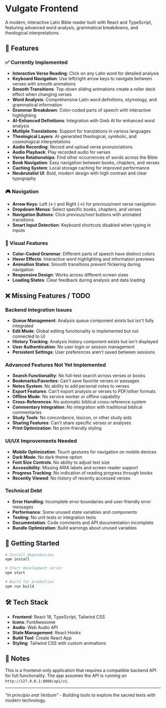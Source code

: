 # Vulgate Frontend

A modern, interactive Latin Bible reader built with React and TypeScript, featuring advanced word analysis, grammatical breakdowns, and theological interpretations.

## 🌟 Features

### ✅ Currently Implemented
- **Interactive Verse Reading**: Click on any Latin word for detailed analysis
- **Keyboard Navigation**: Use left/right arrow keys to navigate between verses with smooth animations
- **Smooth Transitions**: Top-down sliding animations create a roller deck effect when changing verses
- **Word Analysis**: Comprehensive Latin word definitions, etymology, and grammatical information
- **Grammar Breakdown**: Color-coded parts of speech with interactive highlighting
- **AI-Enhanced Definitions**: Integration with Greb AI for enhanced word analysis
- **Multiple Translations**: Support for translations in various languages
- **Theological Layers**: AI-generated theological, symbolic, and cosmological interpretations
- **Audio Recording**: Record and upload verse pronunciations
- **Audio Playback**: Play recorded audio for verses
- **Verse Relationships**: Find other occurrences of words across the Bible
- **Book Navigation**: Easy navigation between books, chapters, and verses
- **Caching System**: Local storage caching for improved performance
- **Neubrutalist UI**: Bold, modern design with high contrast and clear typography

### 🎮 Navigation
- **Arrow Keys**: Left (←) and Right (→) for previous/next verse navigation
- **Dropdown Menus**: Select specific books, chapters, and verses
- **Navigation Buttons**: Click previous/next buttons with animated transitions
- **Smart Input Detection**: Keyboard shortcuts disabled when typing in inputs

### 🎨 Visual Features
- **Color-Coded Grammar**: Different parts of speech have distinct colors
- **Hover Effects**: Interactive word highlighting and information previews
- **Animation States**: Smooth transitions prevent flickering during navigation
- **Responsive Design**: Works across different screen sizes
- **Loading States**: Clear feedback during analysis and data loading

## ❌ Missing Features / TODO

### Backend Integration Issues
- **Queue Management**: Analysis queue component exists but isn't fully integrated
- **Edit Mode**: Global editing functionality is implemented but not connected to UI
- **History Tracking**: Analysis history component exists but isn't displayed
- **User Authentication**: No user login or session management
- **Persistent Settings**: User preferences aren't saved between sessions

### Advanced Features Not Yet Implemented
- **Search Functionality**: No full-text search across verses or books
- **Bookmarks/Favorites**: Can't save favorite verses or passages
- **Notes System**: No ability to add personal notes to verses
- **Export Features**: Can't export analysis or verses to PDF/other formats
- **Offline Mode**: No service worker or offline capability
- **Cross-References**: No automatic biblical cross-reference system
- **Commentary Integration**: No integration with traditional biblical commentaries
- **Study Tools**: No concordance, lexicon, or other study aids
- **Sharing Features**: Can't share specific verses or analyses
- **Print Optimization**: No print-friendly styling

### UI/UX Improvements Needed
- **Mobile Optimization**: Touch gestures for navigation on mobile devices
- **Dark Mode**: No dark theme option
- **Font Size Controls**: No ability to adjust text size
- **Accessibility**: Missing ARIA labels and screen reader support
- **Progress Tracking**: No indication of reading progress through books
- **Recently Viewed**: No history of recently accessed verses

### Technical Debt
- **Error Handling**: Incomplete error boundaries and user-friendly error messages
- **Performance**: Some unused state variables and components
- **Testing**: No unit tests or integration tests
- **Documentation**: Code comments and API documentation incomplete
- **Bundle Optimization**: Build warnings about unused variables

## 🚀 Getting Started

```bash
# Install dependencies
npm install

# Start development server
npm start

# Build for production
npm run build
```

## 🛠 Tech Stack

- **Frontend**: React 18, TypeScript, Tailwind CSS
- **Icons**: FontAwesome
- **Audio**: Web Audio API
- **State Management**: React Hooks
- **Build Tool**: Create React App
- **Styling**: Tailwind CSS with custom animations

## 📝 Notes

This is a frontend-only application that requires a compatible backend API for full functionality. The app assumes the API is running on `http://127.0.0.1:8000/api/v1`.

---

*"In principio erat Verbum"* - Building tools to explore the sacred texts with modern technology. 